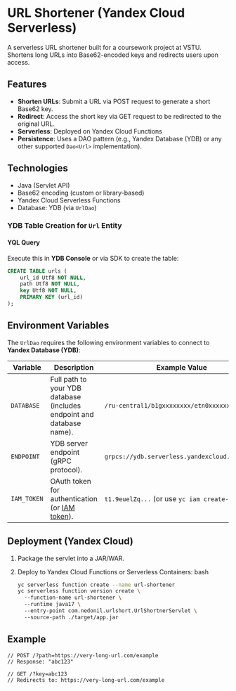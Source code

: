 # URL Shortener (Yandex Cloud Serverless)

A serverless URL shortener built for a coursework project at VSTU. Shortens long URLs into Base62-encoded keys and redirects users upon access.

## Features

* **Shorten URLs**: Submit a URL via POST request to generate a short Base62 key.
* **Redirect**: Access the short key via GET request to be redirected to the original URL.
* **Serverless**: Deployed on Yandex Cloud Functions
* **Persistence**: Uses a DAO pattern (e.g., Yandex Database (YDB) or any other supported `Dao<Url>` implementation).

## Technologies

* Java (Servlet API)
* Base62 encoding (custom or library-based)
* Yandex Cloud Serverless Functions
* Database: YDB (via `UrlDao`)

### YDB Table Creation for `Url` Entity

#### YQL Query

Execute this in **YDB Console** or via SDK to create the table:

```sql
CREATE TABLE urls (
    url_id Utf8 NOT NULL,
    path Utf8 NOT NULL,
    key Utf8 NOT NULL,
    PRIMARY KEY (url_id)
);
```


## Environment Variables

The `UrlDao` requires the following environment variables to connect to **Yandex Database (YDB)**:


| Variable    | Description                                                                                                          | Example Value                                  |
| ----------- | -------------------------------------------------------------------------------------------------------------------- | ---------------------------------------------- |
| `DATABASE`  | Full path to your YDB database (includes endpoint and database name).                                                | `/ru-central1/b1gxxxxxxxx/etn0xxxxxxxx`        |
| `ENDPOINT`  | YDB server endpoint (gRPC protocol).                                                                                 | `grpcs://ydb.serverless.yandexcloud.net:2135`  |
| `IAM_TOKEN` | OAuth token for authentication (or [IAM token](https://cloud.yandex.ru/docs/iam/concepts/authorization/iam-token)). | `t1.9euelZq...` (or use `yc iam create-token`) |

## Deployment (Yandex Cloud)

1. Package the servlet into a JAR/WAR.
2. Deploy to Yandex Cloud Functions or Serverless Containers:
   bash

   ```bash
   yc serverless function create --name url-shortener  
   yc serverless function version create \  
     --function-name url-shortener \  
     --runtime java17 \  
     --entry-point com.nedonil.urlshort.UrlShortnerServlet \  
     --source-path ./target/app.jar
   ```

## Example

```
// POST /?path=https://very-long-url.com/example  
// Response: "abc123"  

// GET /?key=abc123  
// Redirects to: https://very-long-url.com/example  
```
